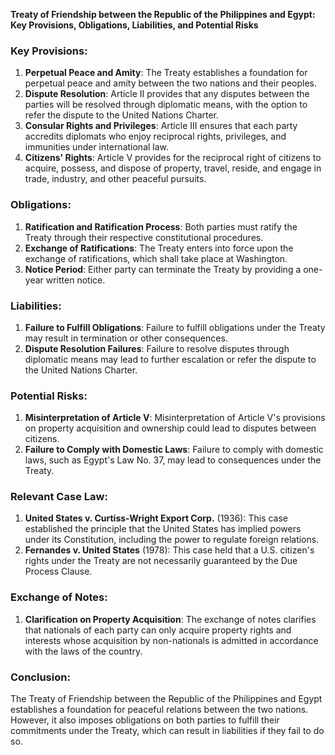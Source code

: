**Treaty of Friendship between the Republic of the Philippines and Egypt: Key Provisions, Obligations, Liabilities, and Potential Risks**

### **Key Provisions:**

1.  **Perpetual Peace and Amity**: The Treaty establishes a foundation for perpetual peace and amity between the two nations and their peoples.
2.  **Dispute Resolution**: Article II provides that any disputes between the parties will be resolved through diplomatic means, with the option to refer the dispute to the United Nations Charter.
3.  **Consular Rights and Privileges**: Article III ensures that each party accredits diplomats who enjoy reciprocal rights, privileges, and immunities under international law.
4.  **Citizens' Rights**: Article V provides for the reciprocal right of citizens to acquire, possess, and dispose of property, travel, reside, and engage in trade, industry, and other peaceful pursuits.

### **Obligations:**

1.  **Ratification and Ratification Process**: Both parties must ratify the Treaty through their respective constitutional procedures.
2.  **Exchange of Ratifications**: The Treaty enters into force upon the exchange of ratifications, which shall take place at Washington.
3.  **Notice Period**: Either party can terminate the Treaty by providing a one-year written notice.

### **Liabilities:**

1.  **Failure to Fulfill Obligations**: Failure to fulfill obligations under the Treaty may result in termination or other consequences.
2.  **Dispute Resolution Failures**: Failure to resolve disputes through diplomatic means may lead to further escalation or refer the dispute to the United Nations Charter.

### **Potential Risks:**

1.  **Misinterpretation of Article V**: Misinterpretation of Article V's provisions on property acquisition and ownership could lead to disputes between citizens.
2.  **Failure to Comply with Domestic Laws**: Failure to comply with domestic laws, such as Egypt's Law No. 37, may lead to consequences under the Treaty.

### **Relevant Case Law:**

1.  **United States v. Curtiss-Wright Export Corp.** (1936): This case established the principle that the United States has implied powers under its Constitution, including the power to regulate foreign relations.
2.  **Fernandes v. United States** (1978): This case held that a U.S. citizen's rights under the Treaty are not necessarily guaranteed by the Due Process Clause.

### **Exchange of Notes:**

1.  **Clarification on Property Acquisition**: The exchange of notes clarifies that nationals of each party can only acquire property rights and interests whose acquisition by non-nationals is admitted in accordance with the laws of the country.

### **Conclusion:**

The Treaty of Friendship between the Republic of the Philippines and Egypt establishes a foundation for peaceful relations between the two nations. However, it also imposes obligations on both parties to fulfill their commitments under the Treaty, which can result in liabilities if they fail to do so.